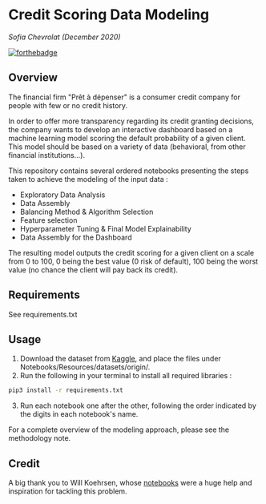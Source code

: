 # Credit Scoring Data Modeling
*Sofia Chevrolat (December 2020)*

[![forthebadge](https://forthebadge.com/images/badges/made-with-python.svg)](https://madimedia.pro)

## Overview
The financial firm "Prêt à dépenser" is a consumer credit company for people with few or no credit history.

In order to offer more transparency regarding its credit granting decisions, the company wants to develop an interactive dashboard based on a machine learning model scoring the default probability of a given client. This model should be based on a variety of data (behavioral, from other financial institutions...).

This repository contains several ordered notebooks presenting the steps taken to achieve the modeling of the input data : 
- Exploratory Data Analysis
- Data Assembly
- Balancing Method & Algorithm Selection
- Feature selection
- Hyperparameter Tuning & Final Model Explainability
- Data Assembly for the Dashboard

The resulting model outputs the credit scoring for a given client on a scale from 0 to 100, 0 being the best value (0 risk of default), 100 being the worst value (no chance the client will pay back its credit).


## Requirements
See requirements.txt


## Usage
1. Download the dataset from [Kaggle](https://www.kaggle.com/c/home-credit-default-risk), and place the files under Notebooks/Resources/datasets/origin/.
2. Run the following in your terminal to install all required libraries : 
```bash
pip3 install -r requirements.txt
```
3. Run each notebook one after the other, following the order indicated by the digits in each notebook's name.

For a complete overview of the modeling approach, please see the methodology note.

## Credit
A big thank you to Will Koehrsen, whose [notebooks](https://www.kaggle.com/willkoehrsen/start-here-a-gentle-introduction) were a huge help and inspiration for tackling this problem.
